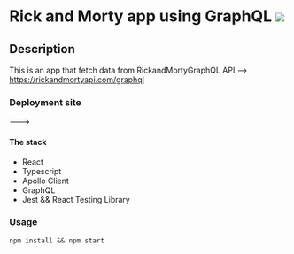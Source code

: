 # Rick and Morty app using GraphQL <img src='https://www.stickpng.com/es/img/dibujos-animados/rick-y-morty/rick-y-morty'>

## Description

This is an app that fetch data from RickandMortyGraphQL API --> https://rickandmortyapi.com/graphql

### Deployment site

--->

#### The stack

- React
- Typescript
- Apollo Client
- GraphQL
- Jest && React Testing Library

### Usage

```
npm install && npm start
```

